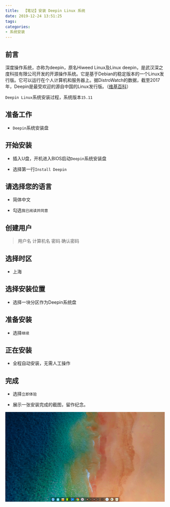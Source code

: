 ```yaml
---
title:  【笔记】安装 Deepin Linux 系统
date: 2019-12-24 13:51:25
tags:
categories:
- 系统安装
---
```


## 前言

深度操作系统，亦称为deepin，原名Hiweed Linux及Linux deepin，是武汉深之度科技有限公司开发的开源操作系统。它是基于Debian的稳定版本的一个Linux发行版。它可以运行在个人计算机和服务器上。据DistroWatch的数据，截至2017年，Deepin是最受欢迎的源自中国的Linux发行版。（[维基百科](https://zh.wikipedia.org/wiki/深度操作系统)）

`Deepin Linux`系统安装过程，系统版本`15.11`

<!-- more -->

## 准备工作

- `Deepin`系统安装盘

## 开始安装

- 插入U盘，开机进入BIOS启动`Deepin`系统安装盘

- 选择第一行`Install Deepin`

## 请选择您的语言

- 简体中文

- 勾选`我已阅读并同意`

## 创建用户

> 用户名
> 计算机名
> 密码
> 确认密码

## 选择时区

- 上海

## 选择安装位置

- 选择一块分区作为Deepin系统盘

## 准备安装

- 选择`继续`

## 正在安装

- 全程自动安装，无需人工操作

## 完成

- 选择`立即体验`

- 展示一张安装完成的截图，留作纪念。

![01.png](/images/20191224135125/01.png)

